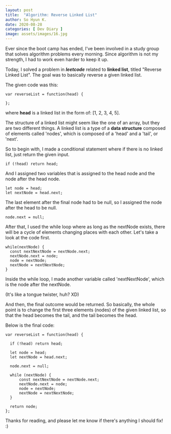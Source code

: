 ```yaml
---
layout: post
title:  "Algorithm: Reverse Linked List"
author: So Hyun K.
date: 2020-08-28
categories: [ Dev Diary ]
image: assets/images/16.jpg
---
```


Ever since the boot camp has ended, I've been involved in a study group that solves algorithm problems every morning.
Since algorithm is not my strength, I had to work even harder to keep it up.

Today, I solved a problem in ***leetcode*** related to **linked list**, titled "Reverse Linked List".
The goal was to basically reverse a given linked list.

The given code was this:
```
var reverseList = function(head) {

};
```
where **head** is a linked list in the form of: [1, 2, 3, 4, 5].

The structure of a linked list might seem like the one of an array, but they are two different things.
A linked list is a type of a **data structure** composed of elements called 'nodes', which is composed of a 'head' and a 'tail', or 'next'.

So to begin with, I made a conditional statement where if there is no linked list, just return the given input.
```
if (!head) return head;
```

And I assigned two variables that is assigned to the head node and the node after the head node.
```
let node = head;
let nextNode = head.next;
```

The last element after the final node had to be null, so I assigned the node after the head to be null.
```
node.next = null;
```

After that, I used the while loop where as long as the nextNode exists, there will be a cycle of elements changing places with each other.
Let's take a look at the code first.
```
while(nextNode) {
  const nextNextNode = nextNode.next;
  nextNode.next = node;
  node = nextNode;
  nextNode = nextNextNode;
}
```
Inside the while loop, I made another variable called 'nextNextNode', which is the node after the nextNode.

(It's like a tongue twister, huh? XD)

And then, the final outcome would be returned.
So basically, the whole point is to change the first three elements (nodes) of the given linked list, so that the head becomes the tail, and the tail becomes the head.

Below is the final code:
```
var reverseList = function(head) {

  if (!head) return head;
    
  let node = head;
  let nextNode = head.next;
    
  node.next = null;

  while (nextNode) {
      const nextNextNode = nextNode.next;
	  nextNode.next = node;
      node = nextNode;
      nextNode = nextNextNode;
  }
    
  return node;
};
```

Thanks for reading, and please let me know if there's anything I should fix! :)